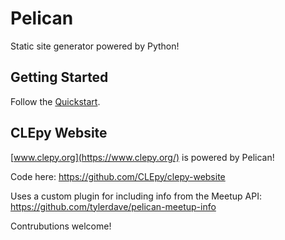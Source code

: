Pelican
=======

Static site generator powered by Python!

Getting Started
---------------

Follow the [Quickstart](http://docs.getpelican.com/en/stable/quickstart.html).

CLEpy Website
-------------

[www.clepy.org](https://www.clepy.org/) is powered by Pelican!

Code here: https://github.com/CLEpy/clepy-website

Uses a custom plugin for including info from the Meetup API: https://github.com/tylerdave/pelican-meetup-info

Contrubutions welcome!

